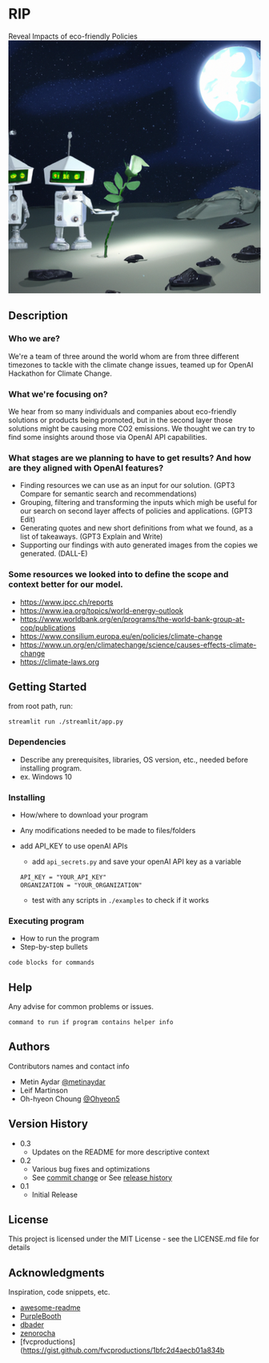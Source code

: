 # RIP
Reveal Impacts of eco-friendly Policies
![Alt text](figs/default_img.png?raw=true)

## Description

### Who we are?

We're a team of three around the world whom are from three different timezones to tackle with the climate change issues, teamed up for OpenAI Hackathon
for Climate Change.


### What we're focusing on?

We hear from so many individuals and companies about eco-friendly solutions or products being promoted, but in the second layer those solutions might be causing more CO2 emissions. We thought we can try to find some insights around those via OpenAI API capabilities.


### What stages are we planning to have to get results? And how are they aligned with OpenAI features?

* Finding resources we can use as an input for our solution. (GPT3 Compare for semantic search and recommendations)
* Grouping, filtering and transforming the inputs which migh be useful for our search on second layer affects of policies and applications. (GPT3 Edit)
* Generating quotes and new short definitions from what we found, as a list of takeaways. (GPT3 Explain and Write)
* Supporting our findings with auto generated images from the copies we generated. (DALL-E)


### Some resources we looked into to define the scope and context better for our model.

* https://www.ipcc.ch/reports
* https://www.iea.org/topics/world-energy-outlook
* https://www.worldbank.org/en/programs/the-world-bank-group-at-cop/publications
* https://www.consilium.europa.eu/en/policies/climate-change
* https://www.un.org/en/climatechange/science/causes-effects-climate-change
* https://climate-laws.org



## Getting Started

from root path, run: 
```
streamlit run ./streamlit/app.py
```

### Dependencies

* Describe any prerequisites, libraries, OS version, etc., needed before installing program.
* ex. Windows 10

### Installing

* How/where to download your program
* Any modifications needed to be made to files/folders

* add API_KEY to use openAI APIs
    * add `api_secrets.py` and save your openAI API key as a variable
    ```
    API_KEY = "YOUR_API_KEY"
    ORGANIZATION = "YOUR_ORGANIZATION"
    ```
    * test with any scripts in `./examples` to check if it works 

### Executing program

* How to run the program
* Step-by-step bullets
```
code blocks for commands
```

## Help

Any advise for common problems or issues.
```
command to run if program contains helper info
```

## Authors

Contributors names and contact info

* Metin Aydar [@metinaydar](https://github.com/metinaydar)
* Leif Martinson []()
* Oh-hyeon Choung [@Ohyeon5](https://github.com/Ohyeon5)

## Version History

* 0.3
    * Updates on the README for more descriptive context
* 0.2
    * Various bug fixes and optimizations
    * See [commit change]() or See [release history]()
* 0.1
    * Initial Release

## License

This project is licensed under the MIT License - see the LICENSE.md file for details

## Acknowledgments

Inspiration, code snippets, etc.
* [awesome-readme](https://github.com/matiassingers/awesome-readme)
* [PurpleBooth](https://gist.github.com/PurpleBooth/109311bb0361f32d87a2)
* [dbader](https://github.com/dbader/readme-template)
* [zenorocha](https://gist.github.com/zenorocha/4526327)
* [fvcproductions](https://gist.github.com/fvcproductions/1bfc2d4aecb01a834b
